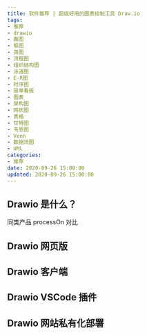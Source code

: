 ```yaml
---
title: 软件推荐 | 超级好用的图表绘制工具 Draw.io
tags:
- 推荐
- drawio
- 画图
- 框图
- 类图
- 流程图
- 组织结构图
- 泳道图
- E-R图
- 时序图
- 简单看板
- 图表
- 架构图
- 网状图
- 表格
- 甘特图
- 韦恩图
- Venn
- 数据流图
- UML
categories:
- 推荐
date: 2020-09-26 15:00:00
updated: 2020-09-26 15:00:00
---
```


## Drawio 是什么？

同类产品 processOn 对比

## Drawio 网页版

## Drawio 客户端

## Drawio VSCode 插件

## Drawio 网站私有化部署